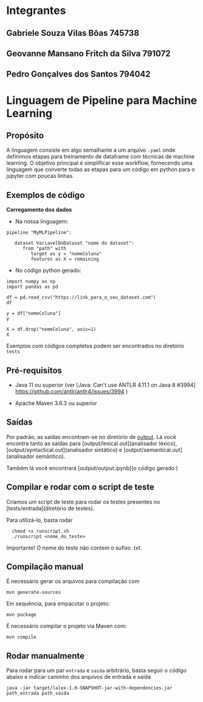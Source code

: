 # Integrantes

## Gabriele Souza Vilas Bôas           745738

## Geovanne Mansano Fritch da Silva    791072

## Pedro Gonçalves dos Santos          794042

# Linguagem de Pipeline para Machine Learning

## Propósito

A linguagem consiste em algo semalhante a um arquivo ```.yaml``` onde definimos etapas para treinamento de dataframe com técnicas de machine learning. O objetivo principal é simplificar esse workflow, fornecendo uma linguagem que converte todas as etapas para um código em python para o jupyter com poucas linhas.

## Exemplos de código

**Carregamento dos dados**

- Na nossa linguagem:
```
pipeline "MyMLPipeline":

   dataset VariavelDoDataset "nome do dataset":
      from "path" with
         target as y = "nomeColuna"
         features as X = remaining
```
- No código python gerado:

```
import numpy as np
import pandas as pd

df = pd.read_csv("https://link_para_o_seu_dataset.com")
df

y = df["nomeColuna"]
y

X = df.drop("nomeColuna", axis=1)
X

```

Exemplos com códigos completos podem ser encontrados no diretório `tests`

## Pré-requisitos

- Java 11 ou superior (ver [Java: Can't use ANTLR 4.11.1 on Java 8 #3994] https://github.com/antlr/antlr4/issues/3994 )

- Apache Maven 3.6.3 ou superior

## Saídas

Por padrão, as saídas encontram-se no diretório de [output](saídas). Lá você encontra tanto as saídas para [output/lexical.out](analisador léxico), [output/syntactical.out](analisador sintático) e [output/semantical.out](analisador semântico). 

Também lá você encontrará [output/output.ipynb](o código gerado )

## Compilar e rodar com o script de teste

Criamos um script de teste para rodar os testes presentes no [tests/entrada](diretório de testes). 

Para utilizá-lo, basta rodar

      chmod +x runscript.sh
      ./runscript <nome_do_teste>

Importante! O nome do teste não contem o sufixo .txt.

## Compilação manual

É necessário gerar os arquivos para compilação com

    mvn generate-sources

Em sequência, para empacotar o projeto:

    mvn package

É necessário compilar o projeto via Maven com:

    mvn compile
    
## Rodar manualmente

Para rodar para um par `entrada` e `saida` arbitrário, basta seguir o código abaixo e indicar caminho dos arquivos de entrada e saída

    java -jar target/lalex-1.0-SNAPSHOT-jar-with-dependencies.jar path_entrada path_saida
